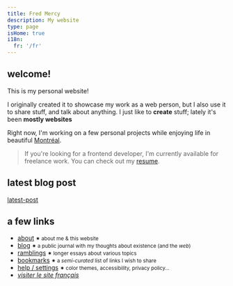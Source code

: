 ```yaml
---
title: Fred Mercy
description: My website
type: page
isHome: true
i18n:
  fr: '/fr'
---
```


## welcome!

This is my personal website!

I originally created it to showcase my work as a web person, but I also use it to share stuff, and talk about anything. I just like to **create** stuff; lately it's been **mostly websites**

Right now, I'm working on a few personal projects while enjoying life in beautiful <a href="https://www.openstreetmap.org/#map=16/45.5386/-73.6174&layers=N" target="_blank" rel="noopener noreferrer">Montréal</a>.

> If you're looking for a frontend developer, I'm currently available for freelance work. You can check out my [resume](/resume).

## latest blog post

[latest-post]()

## a few links

- [about](/about) <small class="color-secondary">✷ about me & this website</small>
- [blog](/blog) <small class="color-secondary">✷ a public journal with my thoughts about existence (and the _web_)</small>
- [ramblings](/ramblings) <small class="color-secondary">✷ longer essays about various topics</small>
- [bookmarks](/bookmarks) <small class="color-secondary">✷ a _semi-curated_ list of links I wish to share</small>
- <a href="/help" data-component="emit" data-event="SHOW_BOX_HELP">help / settings</a> <small class="color-secondary">✷ color themes, accessibility, privacy policy...</small>
- <a href="/fr" lang="fr"><i>visiter le site français</i></a>
